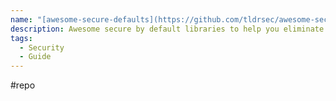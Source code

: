 ```yaml
---
name: "[awesome-secure-defaults](https://github.com/tldrsec/awesome-secure-defaults)"
description: Awesome secure by default libraries to help you eliminate bug classes!
tags:
  - Security
  - Guide
---
```

#repo